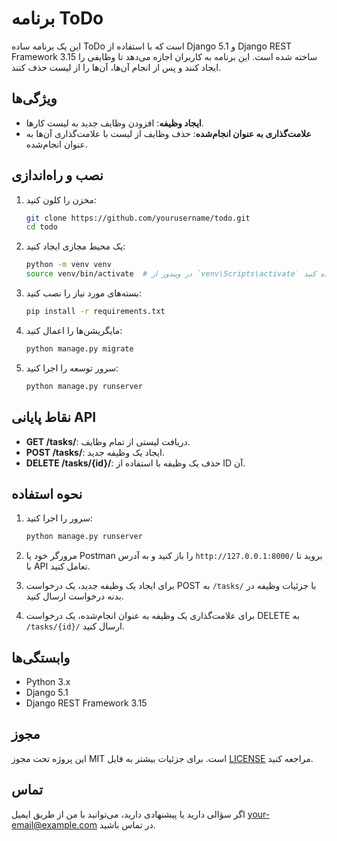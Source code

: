 # برنامه ToDo

این یک برنامه ساده ToDo است که با استفاده از Django 5.1 و Django REST Framework 3.15 ساخته شده است. این برنامه به کاربران اجازه می‌دهد تا وظایفی را ایجاد کنند و پس از انجام آن‌ها، آن‌ها را از لیست حذف کنند.

## ویژگی‌ها

- **ایجاد وظیفه**: افزودن وظایف جدید به لیست کارها.
- **علامت‌گذاری به عنوان انجام‌شده**: حذف وظایف از لیست با علامت‌گذاری آن‌ها به عنوان انجام‌شده.

## نصب و راه‌اندازی

1. مخزن را کلون کنید:

    ```bash
    git clone https://github.com/yourusername/todo.git
    cd todo
    ```

2. یک محیط مجازی ایجاد کنید:

    ```bash
    python -m venv venv
    source venv/bin/activate  # در ویندوز از `venv\Scripts\activate` استفاده کنید
    ```

3. بسته‌های مورد نیاز را نصب کنید:

    ```bash
    pip install -r requirements.txt
    ```

4. مایگریشن‌ها را اعمال کنید:

    ```bash
    python manage.py migrate
    ```

5. سرور توسعه را اجرا کنید:

    ```bash
    python manage.py runserver
    ```

## نقاط پایانی API

- **GET /tasks/**: دریافت لیستی از تمام وظایف.
- **POST /tasks/**: ایجاد یک وظیفه جدید.
- **DELETE /tasks/{id}/**: حذف یک وظیفه با استفاده از ID آن.

## نحوه استفاده

1. سرور را اجرا کنید:

    ```bash
    python manage.py runserver
    ```

2. مرورگر خود یا Postman را باز کنید و به آدرس `http://127.0.0.1:8000/` بروید تا با API تعامل کنید.

3. برای ایجاد یک وظیفه جدید، یک درخواست POST به `/tasks/` با جزئیات وظیفه در بدنه درخواست ارسال کنید.

4. برای علامت‌گذاری یک وظیفه به عنوان انجام‌شده، یک درخواست DELETE به `/tasks/{id}/` ارسال کنید.

## وابستگی‌ها

- Python 3.x
- Django 5.1
- Django REST Framework 3.15

## مجوز

این پروژه تحت مجوز MIT است. برای جزئیات بیشتر به فایل [LICENSE](LICENSE) مراجعه کنید.

## تماس

اگر سؤالی دارید یا پیشنهادی دارید، می‌توانید با من از طریق ایمیل [your-email@example.com](mailto:your-email@example.com) در تماس باشید.
